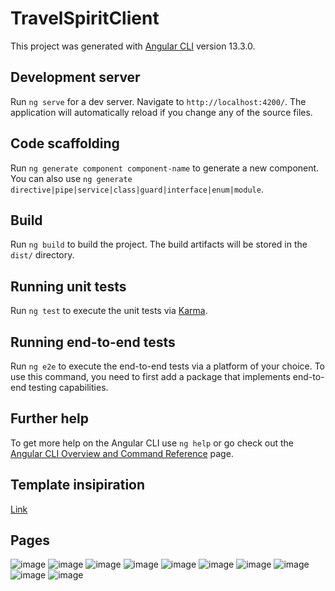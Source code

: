 # TravelSpiritClient

This project was generated with [Angular CLI](https://github.com/angular/angular-cli) version 13.3.0.

## Development server

Run `ng serve` for a dev server. Navigate to `http://localhost:4200/`. The application will automatically reload if you change any of the source files.

## Code scaffolding

Run `ng generate component component-name` to generate a new component. You can also use `ng generate directive|pipe|service|class|guard|interface|enum|module`.

## Build

Run `ng build` to build the project. The build artifacts will be stored in the `dist/` directory.

## Running unit tests

Run `ng test` to execute the unit tests via [Karma](https://karma-runner.github.io).

## Running end-to-end tests

Run `ng e2e` to execute the end-to-end tests via a platform of your choice. To use this command, you need to first add a package that implements end-to-end testing capabilities.

## Further help

To get more help on the Angular CLI use `ng help` or go check out the [Angular CLI Overview and Command Reference](https://angular.io/cli) page.

## Template insipiration

[Link](https://technext.github.io/voyage-2/v1.0.2/?#!)

## Pages
![image](https://user-images.githubusercontent.com/17814752/173957800-aebac6a3-3689-40cd-8a5d-a5a39aa518c0.png)
![image](https://user-images.githubusercontent.com/17814752/173957819-d5de9035-f254-4ab4-9390-11fa4b1a6344.png)
![image](https://user-images.githubusercontent.com/17814752/173957851-318e2061-5e45-4d33-a5a0-82885c6e1e6a.png)
![image](https://user-images.githubusercontent.com/17814752/173957895-3535cb89-71d6-4fdc-8428-34f931245aa0.png)
![image](https://user-images.githubusercontent.com/17814752/173957934-23b2e173-1888-4ec8-87be-c82f20f53fe0.png)
![image](https://user-images.githubusercontent.com/17814752/173958003-c150c398-ffbb-44a8-98b4-14502c276bc9.png)
![image](https://user-images.githubusercontent.com/17814752/173958084-67b569e4-5b51-40fb-b4cd-62bebef323d0.png)
![image](https://user-images.githubusercontent.com/17814752/173958118-f91a8593-94ba-4b41-a8ad-a364b43754bd.png)
![image](https://user-images.githubusercontent.com/17814752/173958131-58ac364a-1778-4da2-b5c3-9e18006130a7.png)
![image](https://user-images.githubusercontent.com/17814752/173958279-c6b44e46-47a2-4447-8d5d-e617a5ec405e.png)
